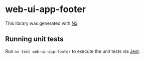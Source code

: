 # web-ui-app-footer

This library was generated with [Nx](https://nx.dev).

## Running unit tests

Run `nx test web-ui-app-footer` to execute the unit tests via [Jest](https://jestjs.io).
